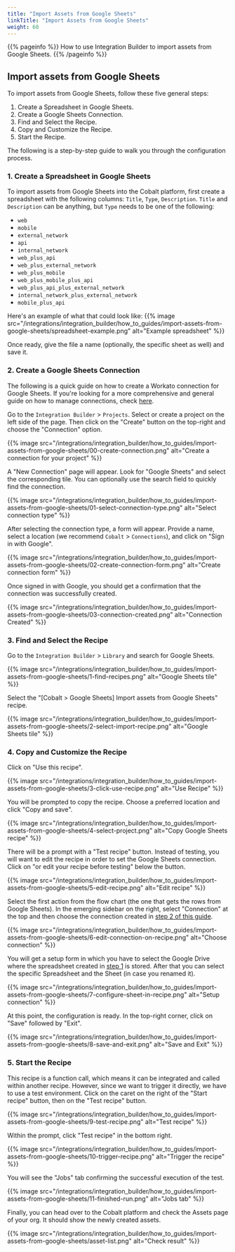 ```yaml
---
title: "Import Assets from Google Sheets"
linkTitle: "Import Assets from Google Sheets"
weight: 60
---
```


{{% pageinfo %}}
How to use Integration Builder to import assets from Google Sheets.
{{% /pageinfo %}}

## Import assets from Google Sheets

To import assets from Google Sheets, follow these five general steps:

1. Create a Spreadsheet in Google Sheets.
2. Create a Google Sheets Connection.
3. Find and Select the Recipe.
4. Copy and Customize the Recipe.
5. Start the Recipe.

The following is a step-by-step guide to walk you through the configuration process.

### 1. Create a Spreadsheet in Google Sheets

To import assets from Google Sheets into the Cobalt platform, first create a spreadsheet with the following columns: `Title`, `Type`, `Description`.
`Title` and `Description` can be anything, but `Type` needs to be one of the following:

- `web`
- `mobile`
- `external_network`
- `api`
- `internal_network`
- `web_plus_api`
- `web_plus_external_network`
- `web_plus_mobile`
- `web_plus_mobile_plus_api`
- `web_plus_api_plus_external_network`
- `internal_network_plus_external_network`
- `mobile_plus_api`


Here's an example of what that could look like:
{{% image src="/integrations/integration_builder/how_to_guides/import-assets-from-google-sheets/spreadsheet-example.png" alt="Example spreadsheet" %}}

Once ready, give the file a name (optionally, the specific sheet as well) and save it.

### 2. Create a Google Sheets Connection

The following is a quick guide on how to create a Workato connection for Google Sheets.
If you're looking for a more comprehensive and general guide on how to manage connections, check [here](/integrations/integrationbuilder/connect-your-applications/).

Go to the `Integration Builder` > `Projects`. Select or create a project on the left side of the page. Then click on the "Create" button on the top-right and choose the "Connection" option.

{{% image src="/integrations/integration_builder/how_to_guides/import-assets-from-google-sheets/00-create-connection.png" alt="Create a connection for your project" %}}

A "New Connection" page will appear. Look for "Google Sheets" and select the corresponding tile. You can optionally use the search field to quickly find the connection.

{{% image src="/integrations/integration_builder/how_to_guides/import-assets-from-google-sheets/01-select-connection-type.png" alt="Select connection type" %}}

After selecting the connection type, a form will appear. Provide a name, select a location (we recommend `Cobalt` > `Connections`), and click on "Sign in with Google".

{{% image src="/integrations/integration_builder/how_to_guides/import-assets-from-google-sheets/02-create-connection-form.png" alt="Create connection form" %}}

Once signed in with Google, you should get a confirmation that the connection was successfully created.

{{% image src="/integrations/integration_builder/how_to_guides/import-assets-from-google-sheets/03-connection-created.png" alt="Connection Created" %}}

### 3. Find and Select the Recipe

Go to the `Integration Builder` > `Library` and search for Google Sheets.

{{% image src="/integrations/integration_builder/how_to_guides/import-assets-from-google-sheets/1-find-recipes.png" alt="Google Sheets tile" %}}

Select the "[Cobalt > Google Sheets] Import assets from Google Sheets" recipe.

{{% image src="/integrations/integration_builder/how_to_guides/import-assets-from-google-sheets/2-select-import-recipe.png" alt="Google Sheets tile" %}}

### 4. Copy and Customize the Recipe

Click on "Use this recipe".

{{% image src="/integrations/integration_builder/how_to_guides/import-assets-from-google-sheets/3-click-use-recipe.png" alt="Use Recipe" %}}

You will be prompted to copy the recipe. Choose a preferred location and click "Copy and save".

{{% image src="/integrations/integration_builder/how_to_guides/import-assets-from-google-sheets/4-select-project.png" alt="Copy Google Sheets recipe" %}}

There will be a prompt with a "Test recipe" button. Instead of testing, you will want to edit the recipe in order to set the Google Sheets connection. Click on "or edit your recipe before testing" below the button.

{{% image src="/integrations/integration_builder/how_to_guides/import-assets-from-google-sheets/5-edit-recipe.png" alt="Edit recipe" %}}

Select the first action from the flow chart (the one that gets the rows from Google Sheets). In the emerging sidebar on the right, select "Connection" at the top and then choose the connection created in [step 2 of this guide](#2-create-a-google-sheets-connection).

{{% image src="/integrations/integration_builder/how_to_guides/import-assets-from-google-sheets/6-edit-connection-on-recipe.png" alt="Choose connection" %}}

You will get a setup form in which you have to select the Google Drive where the spreadsheet created in [step 1](#1-create-a-spreadsheet-in-google-sheets) is stored. After that you can select the specific Spreadsheet and the Sheet (in case you renamed it). 

{{% image src="/integrations/integration_builder/how_to_guides/import-assets-from-google-sheets/7-configure-sheet-in-recipe.png" alt="Setup connection" %}}

At this point, the configuration is ready. In the top-right corner, click on "Save" followed by "Exit".

{{% image src="/integrations/integration_builder/how_to_guides/import-assets-from-google-sheets/8-save-and-exit.png" alt="Save and Exit" %}}

### 5. Start the Recipe

This recipe is a function call, which means it can be integrated and called within another recipe. However, since we want to trigger it directly, we have to use a test environment.
Click on the caret on the right of the "Start recipe" button, then on the "Test recipe" button. 

{{% image src="/integrations/integration_builder/how_to_guides/import-assets-from-google-sheets/9-test-recipe.png" alt="Test recipe" %}}

Within the prompt, click "Test recipe" in the bottom right.

{{% image src="/integrations/integration_builder/how_to_guides/import-assets-from-google-sheets/10-trigger-recipe.png" alt="Trigger the recipe" %}}

You will see the "Jobs" tab confirming the successful execution of the test.

{{% image src="/integrations/integration_builder/how_to_guides/import-assets-from-google-sheets/11-finished-run.png" alt="Jobs tab" %}}

Finally, you can head over to the Cobalt platform and check the Assets page of your org. It should show the newly created assets.

{{% image src="/integrations/integration_builder/how_to_guides/import-assets-from-google-sheets/asset-list.png" alt="Check result" %}}
